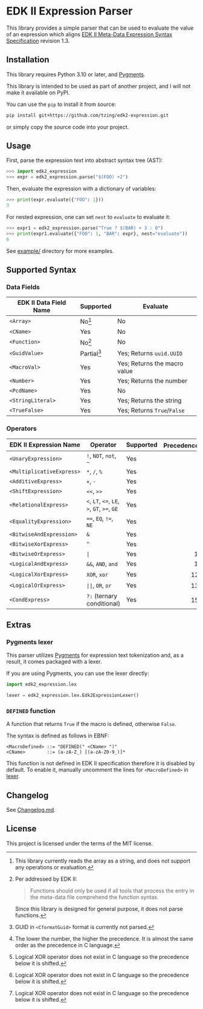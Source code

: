 # EDK II Expression Parser

This library provides a simple parser that can be used to evaluate the value of an expression which aligns [EDK II Meta-Data Expression Syntax Specification] revision 1.3.

[EDK II Meta-Data Expression Syntax Specification]: https://tianocore-docs.github.io/edk2-MetaDataExpressionSyntaxSpecification/release-1.30/


## Installation

This library requires Python 3.10 or later, and [Pygments].

[Pygments]: https://pygments.org/

This library is intended to be used as part of another project, and I will not make it available on PyPI.

You can use the `pip` to install it from source:

```bash
pip install git+https://github.com/tzing/edk2-expression.git
```

or simply copy the source code into your project.


## Usage

First, parse the expression text into abstract syntax tree (AST):

```python
>>> import edk2_expression
>>> expr = edk2_expression.parse("$(FOO) +2")
```

Then, evaluate the expression with a dictionary of variables:

```python
>>> print(expr.evaluate({"FOO": 1}))
3
```

For nested expression, one can set `nest` to `evaluate` to evaluate it:

```python
>>> expr1 = edk2_expression.parse("True ? $(BAR) + 3 : 0")
>>> print(expr1.evaluate({"FOO": 1, "BAR": expr}, nest="evaluate"))
6
```

See [example/](./example/) directory for more examples.


## Supported Syntax

### Data Fields

| EDK II Data Field Name | Supported      | Evaluate                     |
| ---------------------- | -------------- | ---------------------------- |
| `<Array>`              | No[^array]     | No                           |
| `<CName>`              | Yes            | No                           |
| `<Function>`           | No[^func]      | No                           |
| `<GuidValue>`          | Partial[^guid] | Yes; Returns `uuid.UUID`     |
| `<MacroVal>`           | Yes            | Yes; Returns the macro value |
| `<Number>`             | Yes            | Yes; Returns the number      |
| `<PcdName>`            | Yes            | No                           |
| `<StringLiteral>`      | Yes            | Yes; Returns the string      |
| `<TrueFalse>`          | Yes            | Yes; Returns `True`/`False`  |

[^array]: This library currently reads the array as a string, and does not support any operations or evaluation.

[^func]: Per addressed by EDK II:

    > Functions should only be used if all tools that process the entry in the meta-data file comprehend the function syntax.

    Since this library is designed for general purpose, it does not parse functions.

[^guid]: GUID in `<CformatGuid>` format is currently not parsed.


### Operators

| EDK II Expression Name    | Operator                                     | Supported | Precedence[^prec] |
| ------------------------- | -------------------------------------------- | --------- | ----------------: |
| `<UnaryExpression>`       | `!`, `NOT`, `not`, `~`                       | Yes       |                 2 |
| `<MultiplicativeExpress>` | `*`, `/`, `%`                                | Yes       |                 3 |
| `<AdditiveExpress>`       | `+`, `-`                                     | Yes       |                 4 |
| `<ShiftExpression>`       | `<<`, `>>`                                   | Yes       |                 5 |
| `<RelationalExpress>`     | `<`, `LT`, `<=`, `LE`, `>`, `GT`, `>=`, `GE` | Yes       |                 6 |
| `<EqualityExpression>`    | `==`, `EQ`, `!=`, `NE`                       | Yes       |                 7 |
| `<BitwiseAndExpression>`  | `&`                                          | Yes       |                 8 |
| `<BitwiseXorExpress>`     | `^`                                          | Yes       |                 9 |
| `<BitwiseOrExpress>`      | `\|`                                         | Yes       |                10 |
| `<LogicalAndExpress>`     | `&&`, `AND`, `and`                           | Yes       |                11 |
| `<LogicalXorExpress>`     | `XOR`, `xor`                                 | Yes       |   12[^shift-prec] |
| `<LogicalOrExpress>`      | `\|\|`, `OR`, `or`                           | Yes       |   13[^shift-prec] |
| `<CondExpress>`           | `?:` (ternary conditional)                   | Yes       |   15[^shift-prec] |

[^prec]: The lower the number, the higher the precedence. It is almost the same order as the precedence in C language.

[^shift-prec]: Logical XOR operator does not exist in C language so the precedence below it is shifted.


## Extras

### Pygments lexer

This parser utilizes [Pygments] for expression text tokenization and, as a result, it comes packaged with a lexer.

If you are using Pygments, you can use the lexer directly:

```python
import edk2_expression.lex

lexer = edk2_expression.lex.Edk2ExpressionLexer()
```

### `DEFINED` function

A function that returns `True` if the macro is defined, otherwise `False`.

The syntax is defined as follows in EBNF:

```ebnf
<MacroDefined> ::= "DEFINED(" <CName> ")"
<CName>        ::= (a-zA-Z_) [(a-zA-Z0-9_)]*
```

This function is not defined in EDK II specification therefore it is disabled by default.
To enable it, manually uncomment the lines for `<MacroDefined>` in [lexer](./edk2_expression/lex.py).

## Changelog

See [Changelog.md](./Changelog.md).

## License

This project is licensed under the terms of the MIT license.
